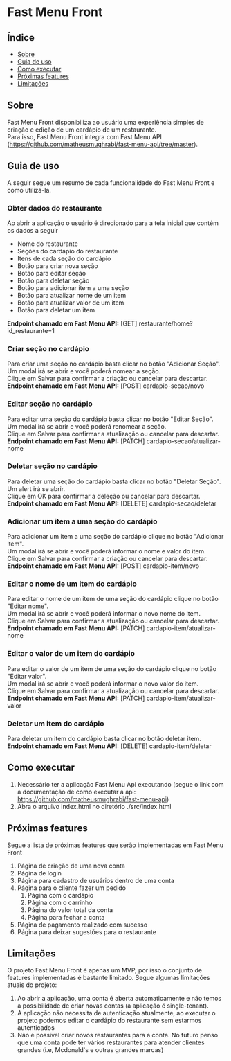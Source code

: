 # Fast Menu Front

## Índice

- [Sobre](#sobre)
- [Guia de uso](#guia_uso)
- [Como executar](#como_executar)
- [Próximas features](#proximas_features)
- [Limitações](#limitacoes)

## Sobre<a name = "sobre"></a>
Fast Menu Front disponibiliza ao usuário uma experiência simples de criação e edição de um cardápio de um restaurante.\
Para isso, Fast Menu Front integra com Fast Menu API (https://github.com/matheusmughrabi/fast-menu-api/tree/master).

## Guia de uso<a name = "guia_uso"></a>
A seguir segue um resumo de cada funcionalidade do Fast Menu Front e como utilizá-la.

### Obter dados do restaurante
Ao abrir a aplicação o usuário é direcionado para a tela inicial que contém os dados a seguir
- Nome do restaurante
- Seções do cardápio do restaurante
- Itens de cada seção do cardápio
- Botão para criar nova seção
- Botão para editar seção
- Botão para deletar seção
- Botão para adicionar item a uma seção
- Botão para atualizar nome de um item
- Botão para atualizar valor de um item
- Botão para deletar um item

**Endpoint chamado em Fast Menu API:** [GET] restaurante/home?id_restaurante=1

### Criar seção no cardápio
Para criar uma seção no cardápio basta clicar no botão "Adicionar Seção".\
Um modal irá se abrir e você poderá nomear a seção.\
Clique em Salvar para confirmar a criação ou cancelar para descartar.\
**Endpoint chamado em Fast Menu API:** [POST] cardapio-secao/novo

### Editar seção no cardápio
Para editar uma seção do cardápio basta clicar no botão "Editar Seção".\
Um modal irá se abrir e você poderá renomear a seção.\
Clique em Salvar para confirmar a atualização ou cancelar para descartar.\
**Endpoint chamado em Fast Menu API:** [PATCH] cardapio-secao/atualizar-nome

### Deletar seção no cardápio
Para deletar uma seção do cardápio basta clicar no botão "Deletar Seção".\
Um alert irá se abrir.\
Clique em OK para confirmar a deleção ou cancelar para descartar.\
**Endpoint chamado em Fast Menu API:** [DELETE] cardapio-secao/deletar

### Adicionar um item a uma seção do cardápio
Para adicionar um item a uma seção do cardápio clique no botão "Adicionar item".\
Um modal irá se abrir e você poderá informar o nome e valor do item.\
Clique em Salvar para confirmar a criação ou cancelar para descartar.\
**Endpoint chamado em Fast Menu API:** [POST] cardapio-item/novo

### Editar o nome de um item do cardápio
Para editar o nome de um item de uma seção do cardápio clique no botão "Editar nome".\
Um modal irá se abrir e você poderá informar o novo nome do item.\
Clique em Salvar para confirmar a atualização ou cancelar para descartar.\
**Endpoint chamado em Fast Menu API:** [PATCH] cardapio-item/atualizar-nome

### Editar o valor de um item do cardápio
Para editar o valor de um item de uma seção do cardápio clique no botão "Editar valor".\
Um modal irá se abrir e você poderá informar o novo valor do item.\
Clique em Salvar para confirmar a atualização ou cancelar para descartar.\
**Endpoint chamado em Fast Menu API:** [PATCH] cardapio-item/atualizar-valor

### Deletar um item do cardápio
Para deletar um item do cardápio basta clicar no botão deletar item.\
**Endpoint chamado em Fast Menu API:** [DELETE] cardapio-item/deletar

## Como executar<a name = "como_executar"></a>
1. Necessário ter a aplicação Fast Menu Api executando (segue o link com a documentação de como executar a api: https://github.com/matheusmughrabi/fast-menu-api)
2. Abra o arquivo index.html no diretório ./src/index.html

## Próximas features<a name = "proximas_features"></a>
Segue a lista de próximas features que serão implementadas em Fast Menu Front
1. Página de criação de uma nova conta
2. Página de login
3. Página para cadastro de usuários dentro de uma conta
4. Página para o cliente fazer um pedido
    1. Página com o cardápio
    2. Página com o carrinho
    3. Página do valor total da conta
    4. Página para fechar a conta
5. Página de pagamento realizado com sucesso
6. Página para deixar sugestões para o restaurante

## Limitações<a name = "limitacoes"></a>
O projeto Fast Menu Front é apenas um MVP, por isso o conjunto de features implementadas é bastante limitado.
Segue algumas limitações atuais do projeto:
1. Ao abrir a aplicação, uma conta é aberta automaticamente e não temos a possibilidade de criar novas contas (a aplicação é single-tenant).
2. A aplicação não necessita de autenticação atualmente, ao executar o projeto podemos editar o cardápio do restaurante sem estarmos autenticados
3. Não é possível criar novos restaurantes para a conta. No futuro penso que uma conta pode ter vários restaurantes para atender clientes grandes (i.e, Mcdonald's e outras grandes marcas)

